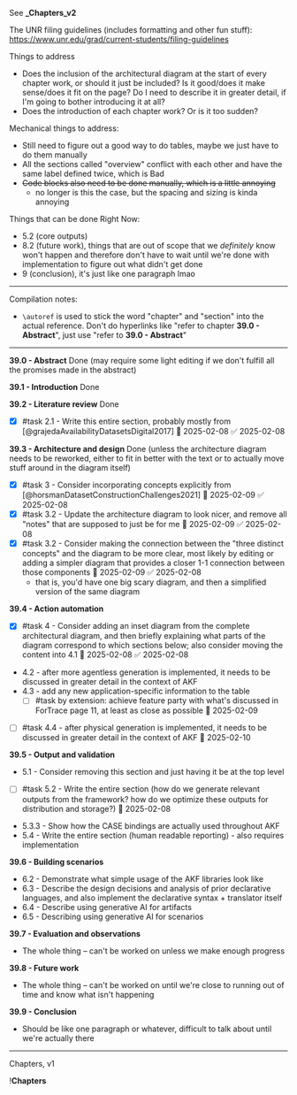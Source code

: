 See **_Chapters_v2**

The UNR filing guidelines (includes formatting and other fun stuff): https://www.unr.edu/grad/current-students/filing-guidelines

Things to address

- Does the inclusion of the architectural diagram at the start of every chapter work, or should it just be included? Is it good/does it make sense/does it fit on the page? Do I need to describe it in greater detail, if I'm going to bother introducing it at all?
- Does the introduction of each chapter work? Or is it too sudden?

Mechanical things to address:

- Still need to figure out a good way to do tables, maybe we just have to do them manually
- All the sections called "overview" conflict with each other and have the same label defined twice, which is Bad
- ~~Code blocks also need to be done manually, which is a little annoying~~
	- no longer is this the case, but the spacing and sizing is kinda annoying

Things that can be done Right Now:

- 5.2 (core outputs)
- 8.2 (future work), things that are out of scope that we *definitely* know won't happen and therefore don't have to wait until we're done with implementation to figure out what didn't get done
- 9 (conclusion), it's just like one paragraph lmao

---

Compilation notes:

- `\autoref` is used to stick the word "chapter" and "section" into the actual reference. Don't do hyperlinks like "refer to chapter **39.0 - Abstract**", just use "refer to **39.0 - Abstract**"

---

**39.0 - Abstract**
Done (may require some light editing if we don't fulfill all the promises made in the abstract)

**39.1 - Introduction**
Done

**39.2 - Literature review**
Done

- [x] #task 2.1 - Write this entire section, probably mostly from [@grajedaAvailabilityDatasetsDigital2017] 📅 2025-02-08 ✅ 2025-02-08

**39.3 - Architecture and design**
Done (unless the architecture diagram needs to be reworked, either to fit in better with the text or to actually move stuff around in the diagram itself)

- [x] #task 3 - Consider incorporating concepts explicitly from [@horsmanDatasetConstructionChallenges2021] 📅 2025-02-09 ✅ 2025-02-08
- [x] #task 3.2 - Update the architecture diagram to look nicer, and remove all "notes" that are supposed to just be for me 📅 2025-02-09 ✅ 2025-02-08
- [x] #task 3.2 - Consider making the connection between the "three distinct concepts" and the diagram to be more clear, most likely by editing or adding a simpler diagram that provides a closer 1-1 connection between those components 📅 2025-02-09 ✅ 2025-02-08
	- that is, you'd have one big scary diagram, and then a simplified version of the same diagram

**39.4 - Action automation**

- [x] #task 4 - Consider adding an inset diagram from the complete architectural diagram, and then briefly explaining what parts of the diagram correspond to which sections below; also consider moving the content into 4.1 📅 2025-02-08 ✅ 2025-02-08
- 4.2 - after more agentless generation is implemented, it needs to be discussed in greater detail in the context of AKF
- 4.3 - add any new application-specific information to the table
	-  [ ] #task by extension: achieve feature party with what's discussed in ForTrace page 11, at least as close as possible 📅 2025-02-09 

- [ ] #task 4.4 - after physical generation is implemented, it needs to be discussed in greater detail in the context of AKF 📅 2025-02-10 

**39.5 - Output and validation**

- 5.1 - Consider removing this section and just having it be at the top level
- [ ] #task 5.2 - Write the entire section (how do we generate relevant outputs from the framework? how do we optimize these outputs for distribution and storage?) 📅 2025-02-08 
- 5.3.3 - Show how the CASE bindings are actually used throughout AKF
- 5.4 - Write the entire section (human readable reporting) - also requires implementation

**39.6 - Building scenarios**

- 6.2 - Demonstrate what simple usage of the AKF libraries look like
- 6.3 - Describe the design decisions and analysis of prior declarative languages, and also implement the declarative syntax + translator itself
- 6.4 - Describe using generative AI for artifacts
- 6.5 - Describing using generative AI for scenarios 

**39.7 - Evaluation and observations**

- The whole thing – can't be worked on unless we make enough progress 

**39.8 - Future work**

- The whole thing – can't be worked on until we're close to running out of time and know what isn't happening

**39.9 - Conclusion**

- Should be like one paragraph or whatever, difficult to talk about until we're actually there

---
Chapters, v1

!**Chapters**